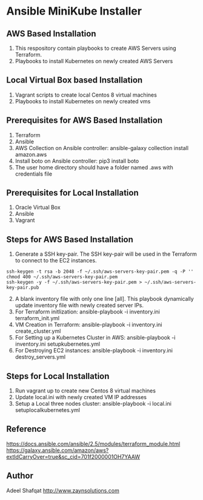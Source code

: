Ansible MiniKube Installer
==========================

AWS Based Installation
----------------------
1. This respository contain playbooks to create AWS Servers using Terraform.
2. Playbooks to install Kubernetes on newly created AWS Servers

Local Virtual Box based Installation
----------------------
1. Vagrant scripts to create local Centos 8 virtual machines
2. Playbooks to install Kubernetes on newly created vms


Prerequisites for AWS Based Installation
------------
1. Terraform
2. Ansible 
3. AWS Collection on Ansible controller: ansible-galaxy collection install amazon.aws
4. Install boto on Ansible controller: pip3 install boto
5. The user home directory should have a folder named .aws with credentials file

Prerequisites for Local Installation
------------
1. Oracle Virtual Box
2. Ansible 
3. Vagrant


Steps for AWS Based Installation
----------------------------
1. Generate a SSH key-pair. The SSH key-pair will be used in the Terraform to connect to the EC2 instances.

```
ssh-keygen -t rsa -b 2048 -f ~/.ssh/aws-servers-key-pair.pem -q -P ''
chmod 400 ~/.ssh/aws-servers-key-pair.pem
ssh-keygen -y -f ~/.ssh/aws-servers-key-pair.pem > ~/.ssh/aws-servers-key-pair.pub
```

2. A blank inventory file with only one line [all]. This playbook dynamically update inventory file with newly created server IPs.
3. For Terraform initlization: ansible-playbook -i inventory.ini terraform_init.yml
4. VM Creation in Terraform:  ansible-playbook -i inventory.ini create_cluster.yml 
5. For Setting up a Kubernetes Cluster in AWS: ansible-playbook -i inventory.ini setupkubernetes.yml
6. For Destroying EC2 instances: ansible-playbook -i inventory.ini destroy_servers.yml

Steps for Local Installation
----------------------------
1. Run vagrant up to create new Centos 8 virtual machines
2. Update local.ini with newly created VM IP addresses
2. Setup a Local three nodes cluster: ansible-playbook -i local.ini setuplocalkubernetes.yml 


Reference
------------
https://docs.ansible.com/ansible/2.5/modules/terraform_module.html
https://galaxy.ansible.com/amazon/aws?extIdCarryOver=true&sc_cid=701f2000001OH7YAAW

Author
------------
Adeel Shafqat
http://www.zaynsolutions.com
